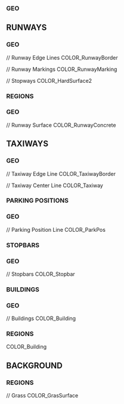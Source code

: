 ### GEO

## RUNWAYS
### GEO
// Runway Edge Lines
COLOR_RunwayBorder

// Runway Markings
COLOR_RunwayMarking

// Stopways
COLOR_HardSurface2

### REGIONS
### GEO
// Runway Surface
COLOR_RunwayConcrete

## TAXIWAYS
### GEO
// Taxiway Edge Line
COLOR_TaxiwayBorder

// Taxiway Center Line
COLOR_Taxiway

### PARKING POSITIONS
### GEO
// Parking Position Line
COLOR_ParkPos


### STOPBARS
### GEO
// Stopbars
COLOR_Stopbar

### BUILDINGS
### GEO
// Buildings
COLOR_Building
### REGIONS
COLOR_Building

## BACKGROUND
### REGIONS
// Grass
COLOR_GrasSurface